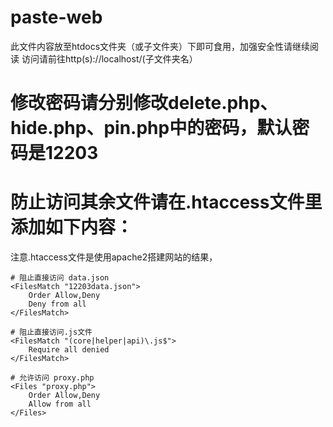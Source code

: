 # paste-web
此文件内容放至htdocs文件夹（或子文件夹）下即可食用，加强安全性请继续阅读
访问请前往http(s)://localhost/(子文件夹名）

# 修改密码请分别修改delete.php、hide.php、pin.php中的密码，默认密码是12203

# 防止访问其余文件请在.htaccess文件里添加如下内容：
注意.htaccess文件是使用apache2搭建网站的结果，
```
# 阻止直接访问 data.json
<FilesMatch "12203data.json">
    Order Allow,Deny
    Deny from all
</FilesMatch>

# 阻止直接访问.js文件
<FilesMatch "(core|helper|api)\.js$">
    Require all denied
</FilesMatch>

# 允许访问 proxy.php
<Files "proxy.php">
    Order Allow,Deny
    Allow from all
</Files>
```
